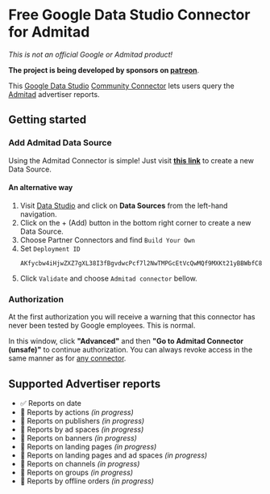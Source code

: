 # Free Google Data Studio Connector for Admitad 

*This is not an official Google or Admitad product!*

**The project is being developed by sponsors on [patreon](https://www.patreon.com/Kozack)**.


This [Google Data Studio](https://datastudio.google.com) [Community
Connector](https://developers.google.com/datastudio/connector) lets users query
the [Admitad](https://admitad.com/) advertiser reports.

## Getting started

### Add Admitad Data Source

Using the Admitad Connector is simple! Just visit **[this link](https://datastudio.google.com/datasources/create?connectorId=AKfycbw4iHjwZXZ7gXL38I3fBgvdwcPcf7l2NwTMPGcEtVcQwMQf9MXKt21yBBWbfC8vKKQXnQ)** to create a new Data Source.

#### An alternative way
1. Visit [Data Studio](https://datastudio.google.com/) and click on **Data Sources** from the left-hand navigation.
1. Click on the + (Add) button in the bottom right corner to create a new Data Source.
1. Choose Partner Connectors and find `Build Your Own`
1. Set `Deployment ID`
    ```
    AKfycbw4iHjwZXZ7gXL38I3fBgvdwcPcf7l2NwTMPGcEtVcQwMQf9MXKt21yBBWbfC8vKKQXnQ
    ```
1. Click `Validate` and choose `Admitad connector` bellow.

### Authorization
At the first authorization you will receive a warning that this connector has never been tested by Google employees. This is normal.

In this window, click **"Advanced"** and then **"Go to Admitad Connector (unsafe)"** to continue authorization. You can always revoke access in the same manner as for [any connector](https://support.google.com/datastudio/answer/9053467).

## Supported Advertiser reports

- ✅ Reports on date
- 🚧 Reports by actions *(in progress)*
- 🚧 Reports on publishers *(in progress)*
- 🚧 Reports by ad spaces *(in progress)*
- 🚧 Reports on banners *(in progress)*
- 🚧 Reports on landing pages *(in progress)*
- 🚧 Reports on landing pages and ad spaces *(in progress)*
- 🚧 Reports on channels *(in progress)*
- 🚧 Reports on groups *(in progress)*
- 🚧 Reports by offline orders *(in progress)*
